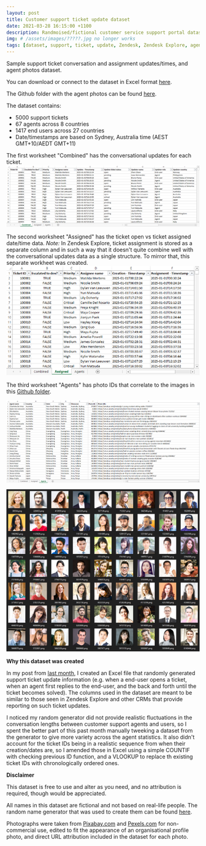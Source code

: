 ```yaml
---
layout: post
title: Customer support ticket update dataset
date: 2021-03-28 16:15:00 +1100
description: Randmoised/fictional customer service support portal dataset in Excel.
img: # /assets/images/?????.jpg no longer works
tags: [dataset, support, ticket, update, Zendesk, Zendesk Explore, agents, photos] # add tag
---
```


Sample support ticket conversation and assignment updates/times, and agent photos dataset.

You can download or connect to the dataset in Excel format [here](https://github.com/datamesse/blog/blob/master/assets/attachments/Support_ticket_updates_v2.xlsx?raw=true).

The Github folder with the agent photos can be found [here](https://github.com/datamesse/blog/blob/master/assets/attachments/agents/).

The dataset contains:
 - 5000 support tickets 
 - 67 agents across 8 countries 
 - 1417 end users across 27 countries
 - Date/timestamps are based on Sydney, Australia time (AEST GMT+10/AEDT GMT+11)

The first worksheet "Combined" has the conversational updates for each ticket.
![Support ticket updates](https://github.com/datamesse/blog/blob/master/assets/images/blog/2021-03-28-fictional-support-ticket-dataset/01.png?raw=true)

The second worksheet "Assigned" has the ticket open vs ticket assigned date/time data.
*Note:* In Zendesk Explore, ticket assignment is stored as a separate column and in such a way that it doesn't quite combine well with the conversational updates data as a single structure. To mirror that, this separate workheet was created.
![Support ticket assignments](https://github.com/datamesse/blog/blob/master/assets/images/blog/2021-03-28-fictional-support-ticket-dataset/02.png?raw=true)

The third worksheet "Agents" has photo IDs that correlate to the images in this [Github folder](https://github.com/datamesse/blog/blob/master/assets/attachments/agents/).

![Support ticket agents](https://github.com/datamesse/blog/blob/master/assets/images/blog/2021-03-28-fictional-support-ticket-dataset/03.png?raw=true)

![Support ticket agent photos](https://github.com/datamesse/blog/blob/master/assets/images/blog/2021-03-28-fictional-support-ticket-dataset/04.png?raw=true)


**Why this dataset was created**

In my post from [last month](https://datamesse.github.io/blog/2021/02/27/support-ticket-update-times-dataset-generator-in-excel.html), I created an Excel file that randomly generated support ticket update information (e.g. when a end-user opens a ticket, when an agent first replies to the end-user, and the back and forth until the ticket becomes solved). The columns used in the dataset are meant to be similar to those seen in Zendesk Explore and other CRMs that provide reporting on such ticket updates.

I noticed my random generator did not provide realistic fluctuations in the conversation lengths between customer support agents and users, so I spent the better part of this past month manually tweeking a dataset from the generator to give more variety across the agent statistics. It also didn't account for the ticket IDs being in a realistic sequence from when their creation/dates are, so I amended those in Excel using a simple COUNTIF with checking previous ID function, and a VLOOKUP to replace th existing ticket IDs with chronologically ordered ones.


**Disclaimer**

This dataset is free to use and alter as you need, and no attribution is required, though would be appreciated.

All names in this dataset are fictional and not based on real-life people. The random name generator that was used to create them can be found [here](https://github.com/datamesse/blog/blob/master/assets/attachments/Random_name_and_business_generator.xlsx?raw=true).

Photographs were taken from [Pixabay.com](https://pixabay.com/service/license/) and [Pexels.com](https://pixabay.com/service/license/) for non-commercial use, edited to fit the appearance of an organisational profile photo, and direct URL attribution included in the dataset for each photo.